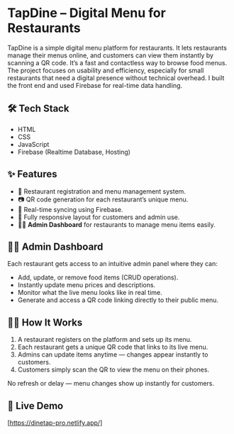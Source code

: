 # TapDine – Digital Menu for Restaurants

TapDine is a simple digital menu platform for restaurants. It lets restaurants manage their menus online, and customers can view them instantly by scanning a QR code. It’s a fast and contactless way to browse food menus.
The project focuses on usability and efficiency, especially for small restaurants that need a digital presence without technical overhead. I built the front end and used Firebase for real-time data handling.

## 🛠 Tech Stack
- HTML
- CSS
- JavaScript
- Firebase (Realtime Database, Hosting)

## ✨ Features
- 🏪 Restaurant registration and menu management system.
- 📷 QR code generation for each restaurant’s unique menu.
- 🔄 Real-time syncing using Firebase.
- 📱 Fully responsive layout for customers and admin use.
- 🧑‍💼 **Admin Dashboard** for restaurants to manage menu items easily.


## 👨‍🍳 Admin Dashboard

Each restaurant gets access to an intuitive admin panel where they can:

- Add, update, or remove food items (CRUD operations).
- Instantly update menu prices and descriptions.
- Monitor what the live menu looks like in real time.
- Generate and access a QR code linking directly to their public menu.

## 🧑‍🍳 How It Works

1. A restaurant registers on the platform and sets up its menu.
2. Each restaurant gets a unique QR code that links to its live menu.
3. Admins can update items anytime — changes appear instantly to customers.
4. Customers simply scan the QR to view the menu on their phones.

No refresh or delay — menu changes show up instantly for customers.

## 🚀 Live Demo
[https://dinetap-pro.netlify.app/]
